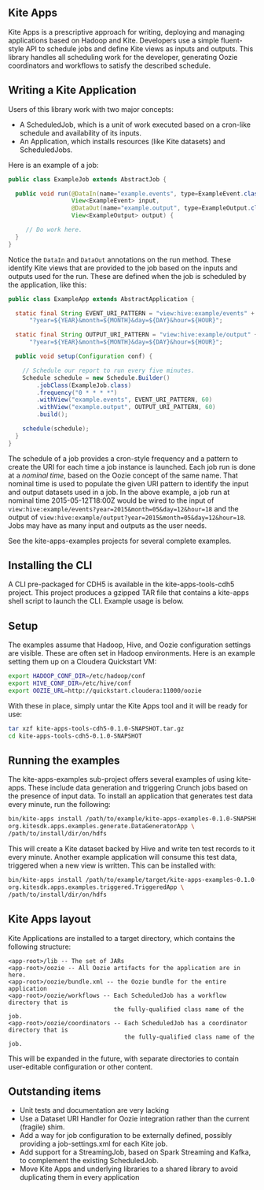 ## Kite Apps
Kite Apps is a prescriptive approach for writing, deploying and managing applications based on Hadoop and Kite. Developers use a simple fluent-style API to schedule jobs and define Kite views as inputs and outputs. This library handles all scheduling work for the developer, generating Oozie coordinators and workflows to satisfy the described schedule.

## Writing a Kite Application
Users of this library work with two major concepts:

* A ScheduledJob, which is a unit of work executed based on a cron-like schedule and availability of its inputs.
* An Application, which installs resources (like Kite datasets) and ScheduledJobs.

Here is an example of a job:

```java
public class ExampleJob extends AbstractJob {

  public void run(@DataIn(name="example.events", type=ExampleEvent.class)
                  View<ExampleEvent> input,
                  @DataOut(name="example.output", type=ExampleOutput.class)
                  View<ExampleOutput> output) {

     // Do work here.
  }
}
```

Notice the ```DataIn``` and ```DataOut``` annotations on the run method. These identify Kite views that are provided to the job based on the inputs and outputs used for the run. These are defined when the job is scheduled by the application, like this:

```java
public class ExampleApp extends AbstractApplication {

  static final String EVENT_URI_PATTERN = "view:hive:example/events" +
      "?year=${YEAR}&month=${MONTH}&day=${DAY}&hour=${HOUR}";

  static final String OUTPUT_URI_PATTERN = "view:hive:example/output" +
      "?year=${YEAR}&month=${MONTH}&day=${DAY}&hour=${HOUR}";

  public void setup(Configuration conf) {

    // Schedule our report to run every five minutes.
    Schedule schedule = new Schedule.Builder()
        .jobClass(ExampleJob.class)
        .frequency("0 * * * *")
        .withView("example.events", EVENT_URI_PATTERN, 60)
        .withView("example.output", OUTPUT_URI_PATTERN, 60)
        .build();

    schedule(schedule);
  }
}
```

The schedule of a job provides a cron-style frequency and a pattern to create the URI for each time a job instance is launched. Each job run is done at a _nominal time_, based on the Oozie concept of the same name. That nominal time is used to populate the given URI pattern to identify the input and output datasets used in a job. In the above example, a job run at nominal time 2015-05-12T18:00Z would be wired to the input of ```view:hive:example/events?year=2015&month=05&day=12&hour=18``` and the output of ```view:hive:example/output?year=2015&month=05&day=12&hour=18```. Jobs may have as many input and outputs as the user needs.

See the kite-apps-examples projects for several complete examples.

## Installing the CLI
A CLI pre-packaged for CDH5 is available in the kite-apps-tools-cdh5 project. This project produces a gzipped TAR file that contains a kite-apps shell script to launch the CLI. Example usage is below.

## Setup
The examples assume that Hadoop, Hive, and Oozie configuration settings are visible. These are often set in Hadoop environments. Here is an example setting them up on a Cloudera Quickstart VM:

```bash
export HADOOP_CONF_DIR=/etc/hadoop/conf
export HIVE_CONF_DIR=/etc/hive/conf
export OOZIE_URL=http://quickstart.cloudera:11000/oozie
```

With these in place, simply untar the Kite Apps tool and it will be ready for use:

```bash
tar xzf kite-apps-tools-cdh5-0.1.0-SNAPSHOT.tar.gz
cd kite-apps-tools-cdh5-0.1.0-SNAPSHOT
```

## Running the examples
The kite-apps-examples sub-project offers several examples of using kite-apps. These include data generation and triggering Crunch jobs based on the presence of input data. To install an application that generates test data every minute, run the following:

```bash
bin/kite-apps install /path/to/example/kite-apps-examples-0.1.0-SNAPSHOT.jar \
org.kitesdk.apps.examples.generate.DataGeneratorApp \
/path/to/install/dir/on/hdfs
```

This will create a Kite dataset backed by Hive and write ten test records to it every minute. Another example application will consume this test data, triggered when a new view is written. This can be installed with:

```bash
bin/kite-apps install /path/to/example/target/kite-apps-examples-0.1.0-SNAPSHOT.jar \
org.kitesdk.apps.examples.triggered.TriggeredApp \
/path/to/install/dir/on/hdfs
```

## Kite Apps layout
Kite Applications are installed to a target directory, which contains the following structure:

```
<app-root>/lib -- The set of JARs
<app-root>/oozie -- All Oozie artifacts for the application are in here.
<app-root>/oozie/bundle.xml -- the Oozie bundle for the entire application
<app-root>/oozie/workflows -- Each ScheduledJob has a workflow directory that is
                              the fully-qualified class name of the job.
<app-root>/oozie/coordinators -- Each ScheduledJob has a coordinator directory that is
                                 the fully-qualified class name of the job.
```

This will be expanded in the future, with separate directories to contain user-editable configuration or other content.

## Outstanding items
* Unit tests and documentation are very lacking
* Use a Dataset URI Handler for Oozie integration rather than the current (fragile) shim.
* Add a way for job configuration to be externally defined, possibly providing a job-settings.xml for each Kite job.
* Add support for a StreamingJob, based on Spark Streaming and Kafka, to complement the existing ScheduledJob.
* Move Kite Apps and underlying libraries to a shared library to avoid duplicating them in every application
